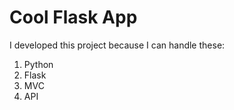 Cool Flask App
==============

I developed this project because I can handle these:
1.  Python
2.  Flask
3.  MVC
4.  API

